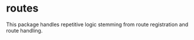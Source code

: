 # routes

This package handles repetitive logic stemming from route registration and route handling.